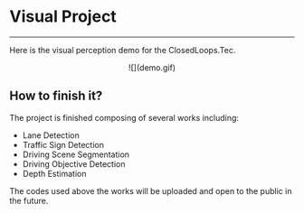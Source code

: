 # Visual Project

------

Here is the visual perception demo for the ClosedLoops.Tec.  


<div align="center">
![](demo.gif)
</div>


## How to finish it?

The project is finished composing of several works including: 

- Lane Detection
- Traffic Sign Detection
- Driving Scene Segmentation
- Driving Objective Detection 
- Depth Estimation

The codes used above the works will be uploaded and open to the public in the future.

 
